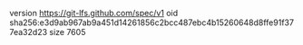 version https://git-lfs.github.com/spec/v1
oid sha256:e3d9ab967ab9a451d14261856c2bcc487ebc4b15260648d8ffe91f377ea32d23
size 7605
